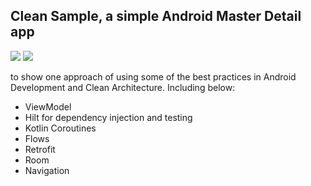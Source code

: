 
## Clean Sample, a simple Android Master Detail app
![](https://github.com/kysemail9/SampleNYTimes/blob/master/11.png)
![](https://github.com/kysemail9/SampleNYTimes/blob/master/22.png)



to show one approach of using some of the best practices in Android Development and Clean Architecture.
Including below:
 * ViewModel
 * Hilt for dependency injection and testing
 * Kotlin Coroutines
 * Flows
 * Retrofit
 * Room
 * Navigation



